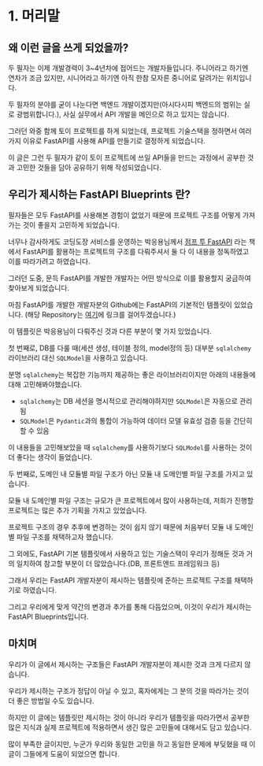 # 1. 머리말

## 왜 이런 글을 쓰게 되었을까?

두 필자는 이제 개발경력이 3~4년차에 접어드는 개발자들입니다. 주니어라고 하기엔 연차가 조금 있지만, 시니어라고 하기엔 아직 한참 모자른 중니어로 달려가는 위치입니다. 

두 필자의 분야를 굳이 나눈다면 백엔드 개발이겠지만(아시다시피 백엔드의 범위는 실로 광범위합니다.), 사실 실무에서 API 개발을 메인으로 하고 있지는 않습니다.  

그러던 와중 함께 토이 프로젝트를 하게 되었는데, 프로젝트 기술스택을 정하면서 여러가지 이유로 FastAPI를 사용해 API를 만들기로 결정하게 되었습니다.

이 글은 그런 두 필자가 같이 토이 프로젝트에 쓰일 API들을 만드는 과정에서 공부한 것과 고민한 것들을 담아 공유하기 위해 작성되었습니다.  



## 우리가 제시하는 FastAPI Blueprints 란?

필자들은 모두 FastAPI를 사용해본 경험이 없었기 때문에 프로젝트 구조를 어떻게 가져가는 것이 좋을지 고민하게 되었습니다.  

너무나 감사하게도 코딩도장 서비스를 운영하는 박응용님께서 [점프 투 FastAPI](https://wikidocs.net/177374) 라는 책에서 FastAPI를 활용하는 프로젝트의 구조를 다뤄주셔서 둘 다 이 내용을 정독하였고 이를 따라가려고 하였습니다. 

그러던 도중, 문득 FastAPI를 개발한 개발자는 어떤 방식으로 이를 활용할지 궁금하여 찾아보게 되었습니다.  

마침 FastAPI를 개발한 개발자분의 Github에는 FastAPI의 기본적인 템플릿이 있었습니다. (해당 Repository는 [여기](https://github.com/tiangolo/full-stack-fastapi-template)에 링크를 걸어두겠습니다.)

이 템플릿은 박응용님이 다뤄주신 것과 다른 부분이 몇 가지 있었습니다.  

첫 번째로, DB를 다룰 때(세션 생성, 테이블 정의, model정의 등) 대부분 `sqlalchemy` 라이브러리 대신 `SQLModel`을 사용하고 있습니다.  

분명 `sqlalchemy`는 복잡한 기능까지 제공하는 좋은 라이브러리이지만 아래의 내용들에 대해 고민해봐야했습니다.  

- `sqlalchemy`는 DB 세션을 명시적으로 관리해야하지만 `SQLModel`은 자동으로 관리됨 
- `SQLModel`은 `Pydantic`과의 통합이 가능하여 데이터 모델 유효성 검증 등을 간단히 할 수 있음

이 내용들을 고민해보았을 때 `sqlalchemy`를 사용하기보다 `SQLModel`를 사용하는 것이 더 좋다는 생각이 들었습니다.

두 번째로, 도메인 내 모듈별 파일 구조가 아닌 모듈 내 도메인별 파일 구조를 가지고 있습니다.  

모듈 내 도메인별 파일 구조는 규모가 큰 프로젝트에서 많이 사용하는데, 저희가 진행할 프로젝트는 많은 추가 기획을 가지고 있었습니다.  

프로젝트 구조의 경우 추후에 변경하는 것이 쉽지 않기 때문에 처음부터 모듈 내 도메인별 파일 구조를 채택하고자 했습니다.

그 외에도, FastAPI 기본 템플릿에서 사용하고 있는 기술스택이 우리가 정해둔 것과 거의 일치하여 참고할 부분이 더 많았습니다.(DB, 프론트엔드 프레임워크 등) 

그래서 우리는 FastAPI 개발자분이 제시하는 템플릿에 준하는 프로젝트 구조를 채택하기로 하였습니다. 

그리고 우리에게 맞게 약간의 변경과 추가를 통해 다듬었으며, 이것이 우리가 제시하는 FastAPI Blueprints입니다.  



## 마치며

우리가 이 글에서 제시하는 구조들은 FastAPI 개발자분이 제시한 것과 크게 다르지 않습니다. 

우리가 제시하는 구조가 정답이 아닐 수 있고, 혹자에게는 그 분의 것을 따라가는 것이 더 좋은 방법일 수도 있습니다. 

하지만 이 글에는 템플릿만 제시하는 것이 아니라 우리가 템플릿을 따라가면서 공부한 많은 지식과 실제 프로젝트에 적용하면서 생긴 많은 고민들에 대해서도 담고 있습니다.

많이 부족한 글이지만,  누군가 우리와 동일한 고민을 하고 동일한 문제에 부딪혔을 때 이 글이 그들에게 도움이 되었으면 합니다.  









